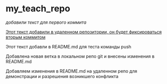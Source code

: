 ﻿# my_teach_repo

_добавили текст для первого коммита_


<u>Этот текст добавили в удаленном репозитории, он будет фиксироваться вторым коммитом</u>


Этот текст добавли в README.md для теста команды push

Добавлена новая ветка в локальном репо git и внесены изменения в README.md

Добавляем изменения в README.md на удаленном репо для демонстрации и разрешения возникшего конфликта
